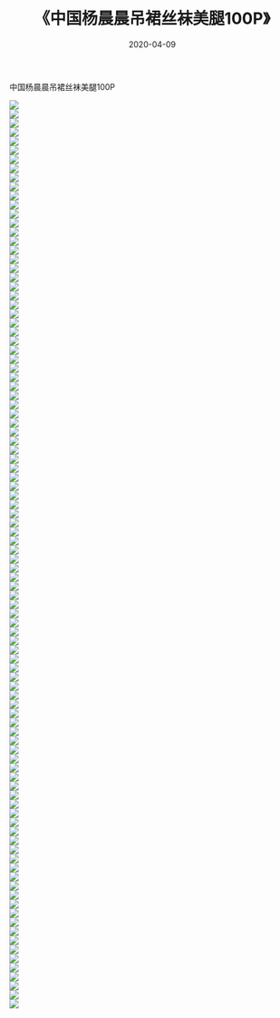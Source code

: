 ﻿---
layout: post
title:  《中国杨晨晨吊裙丝袜美腿100P》
date:   2020-04-09
img: http://pic.660000.xyz/1:/性感/2020/中国杨晨晨吊裙丝袜美腿100P/000.jpg
categories: [美女, 清纯, 唯美]
---

中国杨晨晨吊裙丝袜美腿100P

  ![](http://pic.660000.xyz/1:/性感/2020/中国杨晨晨吊裙丝袜美腿100P/001.jpg) <br> ![](http://pic.660000.xyz/1:/性感/2020/中国杨晨晨吊裙丝袜美腿100P/002.jpg) <br> ![](http://pic.660000.xyz/1:/性感/2020/中国杨晨晨吊裙丝袜美腿100P/003.jpg) <br> ![](http://pic.660000.xyz/1:/性感/2020/中国杨晨晨吊裙丝袜美腿100P/004.jpg) <br> ![](http://pic.660000.xyz/1:/性感/2020/中国杨晨晨吊裙丝袜美腿100P/005.jpg) <br> ![](http://pic.660000.xyz/1:/性感/2020/中国杨晨晨吊裙丝袜美腿100P/006.jpg) <br> ![](http://pic.660000.xyz/1:/性感/2020/中国杨晨晨吊裙丝袜美腿100P/007.jpg) <br> ![](http://pic.660000.xyz/1:/性感/2020/中国杨晨晨吊裙丝袜美腿100P/008.jpg) <br> ![](http://pic.660000.xyz/1:/性感/2020/中国杨晨晨吊裙丝袜美腿100P/009.jpg) <br> ![](http://pic.660000.xyz/1:/性感/2020/中国杨晨晨吊裙丝袜美腿100P/010.jpg) <br> ![](http://pic.660000.xyz/1:/性感/2020/中国杨晨晨吊裙丝袜美腿100P/011.jpg) <br> ![](http://pic.660000.xyz/1:/性感/2020/中国杨晨晨吊裙丝袜美腿100P/012.jpg) <br> ![](http://pic.660000.xyz/1:/性感/2020/中国杨晨晨吊裙丝袜美腿100P/013.jpg) <br> ![](http://pic.660000.xyz/1:/性感/2020/中国杨晨晨吊裙丝袜美腿100P/014.jpg) <br> ![](http://pic.660000.xyz/1:/性感/2020/中国杨晨晨吊裙丝袜美腿100P/015.jpg) <br> ![](http://pic.660000.xyz/1:/性感/2020/中国杨晨晨吊裙丝袜美腿100P/016.jpg) <br> ![](http://pic.660000.xyz/1:/性感/2020/中国杨晨晨吊裙丝袜美腿100P/017.jpg) <br> ![](http://pic.660000.xyz/1:/性感/2020/中国杨晨晨吊裙丝袜美腿100P/018.jpg) <br> ![](http://pic.660000.xyz/1:/性感/2020/中国杨晨晨吊裙丝袜美腿100P/019.jpg) <br> ![](http://pic.660000.xyz/1:/性感/2020/中国杨晨晨吊裙丝袜美腿100P/020.jpg) <br> ![](http://pic.660000.xyz/1:/性感/2020/中国杨晨晨吊裙丝袜美腿100P/021.jpg) <br> ![](http://pic.660000.xyz/1:/性感/2020/中国杨晨晨吊裙丝袜美腿100P/022.jpg) <br> ![](http://pic.660000.xyz/1:/性感/2020/中国杨晨晨吊裙丝袜美腿100P/023.jpg) <br> ![](http://pic.660000.xyz/1:/性感/2020/中国杨晨晨吊裙丝袜美腿100P/024.jpg) <br> ![](http://pic.660000.xyz/1:/性感/2020/中国杨晨晨吊裙丝袜美腿100P/025.jpg) <br> ![](http://pic.660000.xyz/1:/性感/2020/中国杨晨晨吊裙丝袜美腿100P/026.jpg) <br> ![](http://pic.660000.xyz/1:/性感/2020/中国杨晨晨吊裙丝袜美腿100P/027.jpg) <br> ![](http://pic.660000.xyz/1:/性感/2020/中国杨晨晨吊裙丝袜美腿100P/028.jpg) <br> ![](http://pic.660000.xyz/1:/性感/2020/中国杨晨晨吊裙丝袜美腿100P/029.jpg) <br> ![](http://pic.660000.xyz/1:/性感/2020/中国杨晨晨吊裙丝袜美腿100P/030.jpg) <br> ![](http://pic.660000.xyz/1:/性感/2020/中国杨晨晨吊裙丝袜美腿100P/031.jpg) <br> ![](http://pic.660000.xyz/1:/性感/2020/中国杨晨晨吊裙丝袜美腿100P/032.jpg) <br> ![](http://pic.660000.xyz/1:/性感/2020/中国杨晨晨吊裙丝袜美腿100P/033.jpg) <br> ![](http://pic.660000.xyz/1:/性感/2020/中国杨晨晨吊裙丝袜美腿100P/034.jpg) <br> ![](http://pic.660000.xyz/1:/性感/2020/中国杨晨晨吊裙丝袜美腿100P/035.jpg) <br> ![](http://pic.660000.xyz/1:/性感/2020/中国杨晨晨吊裙丝袜美腿100P/036.jpg) <br> ![](http://pic.660000.xyz/1:/性感/2020/中国杨晨晨吊裙丝袜美腿100P/037.jpg) <br> ![](http://pic.660000.xyz/1:/性感/2020/中国杨晨晨吊裙丝袜美腿100P/038.jpg) <br> ![](http://pic.660000.xyz/1:/性感/2020/中国杨晨晨吊裙丝袜美腿100P/039.jpg) <br> ![](http://pic.660000.xyz/1:/性感/2020/中国杨晨晨吊裙丝袜美腿100P/040.jpg) <br> ![](http://pic.660000.xyz/1:/性感/2020/中国杨晨晨吊裙丝袜美腿100P/041.jpg) <br> ![](http://pic.660000.xyz/1:/性感/2020/中国杨晨晨吊裙丝袜美腿100P/042.jpg) <br> ![](http://pic.660000.xyz/1:/性感/2020/中国杨晨晨吊裙丝袜美腿100P/043.jpg) <br> ![](http://pic.660000.xyz/1:/性感/2020/中国杨晨晨吊裙丝袜美腿100P/044.jpg) <br> ![](http://pic.660000.xyz/1:/性感/2020/中国杨晨晨吊裙丝袜美腿100P/045.jpg) <br> ![](http://pic.660000.xyz/1:/性感/2020/中国杨晨晨吊裙丝袜美腿100P/046.jpg) <br> ![](http://pic.660000.xyz/1:/性感/2020/中国杨晨晨吊裙丝袜美腿100P/047.jpg) <br> ![](http://pic.660000.xyz/1:/性感/2020/中国杨晨晨吊裙丝袜美腿100P/048.jpg) <br> ![](http://pic.660000.xyz/1:/性感/2020/中国杨晨晨吊裙丝袜美腿100P/049.jpg) <br> ![](http://pic.660000.xyz/1:/性感/2020/中国杨晨晨吊裙丝袜美腿100P/050.jpg) <br> ![](http://pic.660000.xyz/1:/性感/2020/中国杨晨晨吊裙丝袜美腿100P/051.jpg) <br> ![](http://pic.660000.xyz/1:/性感/2020/中国杨晨晨吊裙丝袜美腿100P/052.jpg) <br> ![](http://pic.660000.xyz/1:/性感/2020/中国杨晨晨吊裙丝袜美腿100P/053.jpg) <br> ![](http://pic.660000.xyz/1:/性感/2020/中国杨晨晨吊裙丝袜美腿100P/054.jpg) <br> ![](http://pic.660000.xyz/1:/性感/2020/中国杨晨晨吊裙丝袜美腿100P/055.jpg) <br> ![](http://pic.660000.xyz/1:/性感/2020/中国杨晨晨吊裙丝袜美腿100P/056.jpg) <br> ![](http://pic.660000.xyz/1:/性感/2020/中国杨晨晨吊裙丝袜美腿100P/057.jpg) <br> ![](http://pic.660000.xyz/1:/性感/2020/中国杨晨晨吊裙丝袜美腿100P/058.jpg) <br> ![](http://pic.660000.xyz/1:/性感/2020/中国杨晨晨吊裙丝袜美腿100P/059.jpg) <br> ![](http://pic.660000.xyz/1:/性感/2020/中国杨晨晨吊裙丝袜美腿100P/060.jpg) <br> ![](http://pic.660000.xyz/1:/性感/2020/中国杨晨晨吊裙丝袜美腿100P/061.jpg) <br> ![](http://pic.660000.xyz/1:/性感/2020/中国杨晨晨吊裙丝袜美腿100P/062.jpg) <br> ![](http://pic.660000.xyz/1:/性感/2020/中国杨晨晨吊裙丝袜美腿100P/063.jpg) <br> ![](http://pic.660000.xyz/1:/性感/2020/中国杨晨晨吊裙丝袜美腿100P/064.jpg) <br> ![](http://pic.660000.xyz/1:/性感/2020/中国杨晨晨吊裙丝袜美腿100P/065.jpg) <br> ![](http://pic.660000.xyz/1:/性感/2020/中国杨晨晨吊裙丝袜美腿100P/066.jpg) <br> ![](http://pic.660000.xyz/1:/性感/2020/中国杨晨晨吊裙丝袜美腿100P/067.jpg) <br> ![](http://pic.660000.xyz/1:/性感/2020/中国杨晨晨吊裙丝袜美腿100P/068.jpg) <br> ![](http://pic.660000.xyz/1:/性感/2020/中国杨晨晨吊裙丝袜美腿100P/069.jpg) <br> ![](http://pic.660000.xyz/1:/性感/2020/中国杨晨晨吊裙丝袜美腿100P/070.jpg) <br> ![](http://pic.660000.xyz/1:/性感/2020/中国杨晨晨吊裙丝袜美腿100P/071.jpg) <br> ![](http://pic.660000.xyz/1:/性感/2020/中国杨晨晨吊裙丝袜美腿100P/072.jpg) <br> ![](http://pic.660000.xyz/1:/性感/2020/中国杨晨晨吊裙丝袜美腿100P/073.jpg) <br> ![](http://pic.660000.xyz/1:/性感/2020/中国杨晨晨吊裙丝袜美腿100P/074.jpg) <br> ![](http://pic.660000.xyz/1:/性感/2020/中国杨晨晨吊裙丝袜美腿100P/075.jpg) <br> ![](http://pic.660000.xyz/1:/性感/2020/中国杨晨晨吊裙丝袜美腿100P/076.jpg) <br> ![](http://pic.660000.xyz/1:/性感/2020/中国杨晨晨吊裙丝袜美腿100P/077.jpg) <br> ![](http://pic.660000.xyz/1:/性感/2020/中国杨晨晨吊裙丝袜美腿100P/078.jpg) <br> ![](http://pic.660000.xyz/1:/性感/2020/中国杨晨晨吊裙丝袜美腿100P/079.jpg) <br> ![](http://pic.660000.xyz/1:/性感/2020/中国杨晨晨吊裙丝袜美腿100P/080.jpg) <br> ![](http://pic.660000.xyz/1:/性感/2020/中国杨晨晨吊裙丝袜美腿100P/081.jpg) <br> ![](http://pic.660000.xyz/1:/性感/2020/中国杨晨晨吊裙丝袜美腿100P/082.jpg) <br> ![](http://pic.660000.xyz/1:/性感/2020/中国杨晨晨吊裙丝袜美腿100P/083.jpg) <br> ![](http://pic.660000.xyz/1:/性感/2020/中国杨晨晨吊裙丝袜美腿100P/084.jpg) <br> ![](http://pic.660000.xyz/1:/性感/2020/中国杨晨晨吊裙丝袜美腿100P/085.jpg) <br> ![](http://pic.660000.xyz/1:/性感/2020/中国杨晨晨吊裙丝袜美腿100P/086.jpg) <br> ![](http://pic.660000.xyz/1:/性感/2020/中国杨晨晨吊裙丝袜美腿100P/087.jpg) <br> ![](http://pic.660000.xyz/1:/性感/2020/中国杨晨晨吊裙丝袜美腿100P/088.jpg) <br> ![](http://pic.660000.xyz/1:/性感/2020/中国杨晨晨吊裙丝袜美腿100P/089.jpg) <br> ![](http://pic.660000.xyz/1:/性感/2020/中国杨晨晨吊裙丝袜美腿100P/090.jpg) <br> ![](http://pic.660000.xyz/1:/性感/2020/中国杨晨晨吊裙丝袜美腿100P/091.jpg) <br> ![](http://pic.660000.xyz/1:/性感/2020/中国杨晨晨吊裙丝袜美腿100P/092.jpg) <br> ![](http://pic.660000.xyz/1:/性感/2020/中国杨晨晨吊裙丝袜美腿100P/093.jpg) <br> ![](http://pic.660000.xyz/1:/性感/2020/中国杨晨晨吊裙丝袜美腿100P/094.jpg) <br> ![](http://pic.660000.xyz/1:/性感/2020/中国杨晨晨吊裙丝袜美腿100P/095.jpg) <br> ![](http://pic.660000.xyz/1:/性感/2020/中国杨晨晨吊裙丝袜美腿100P/096.jpg) <br> ![](http://pic.660000.xyz/1:/性感/2020/中国杨晨晨吊裙丝袜美腿100P/097.jpg) <br> ![](http://pic.660000.xyz/1:/性感/2020/中国杨晨晨吊裙丝袜美腿100P/098.jpg) <br> ![](http://pic.660000.xyz/1:/性感/2020/中国杨晨晨吊裙丝袜美腿100P/099.jpg) <br> ![](http://pic.660000.xyz/1:/性感/2020/中国杨晨晨吊裙丝袜美腿100P/100.jpg) <br>